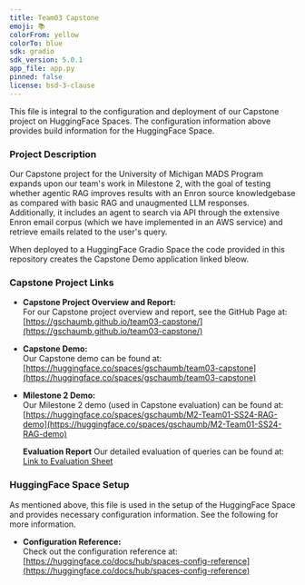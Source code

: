 ```yaml
---
title: Team03 Capstone
emoji: 📚
colorFrom: yellow
colorTo: blue
sdk: gradio
sdk_version: 5.0.1
app_file: app.py
pinned: false
license: bsd-3-clause
---
```


This file is integral to the configuration and deployment of our Capstone project on HuggingFace Spaces. The configuration information above provides build information for the HuggingFace Space. 

### Project Description

 Our Capstone project for the University of Michigan MADS Program expands upon our team's work in Milestone 2, with the goal of testing whether agentic RAG improves results with an Enron source knowledgebase as compared with basic RAG and unaugmented LLM responses. Additionally, it includes an agent to search via API through the extensive Enron email corpus (which we have implemented in an AWS service) and retrieve emails related to the user's query.

 When deployed to a HuggingFace Gradio Space the code provided in this repository creates the Capstone Demo application linked bleow.

### Capstone Project Links

- **Capstone Project Overview and Report:**  
  For our Capstone project overview and report, see the GitHub Page at:  
  [https://gschaumb.github.io/team03-capstone/](https://gschaumb.github.io/team03-capstone/)

- **Capstone Demo:**  
  Our Capstone demo can be found at:  
  [https://huggingface.co/spaces/gschaumb/team03-capstone](https://huggingface.co/spaces/gschaumb/team03-capstone)

- **Milestone 2 Demo:**  
  Our Milestone 2 demo (used in Capstone evaluation) can be found at:  
  [https://huggingface.co/spaces/gschaumb/M2-Team01-SS24-RAG-demo](https://huggingface.co/spaces/gschaumb/M2-Team01-SS24-RAG-demo)

   **Evaluation Report**
  Our detailed evaluation of queries can be found at:
  <a href="https://docs.google.com/spreadsheets/d/e/2PACX-1vSazYHLTkUGFPhN0KqDidJPrdtEYcs3apmemOkPjzgAiDhl2EkmxVk55jNxtcmBArZyzzSyyAPiA6nU/pubhtml?widget=true&amp;headers=false" target="_blank">Link to Evaluation Sheet</a>
  

### HuggingFace Space Setup

As mentioned above, this file is used in the setup of the HuggingFace Space and provides necessary configuration information. See the following for more information.

- **Configuration Reference:**  
  Check out the configuration reference at:  
  [https://huggingface.co/docs/hub/spaces-config-reference](https://huggingface.co/docs/hub/spaces-config-reference)
